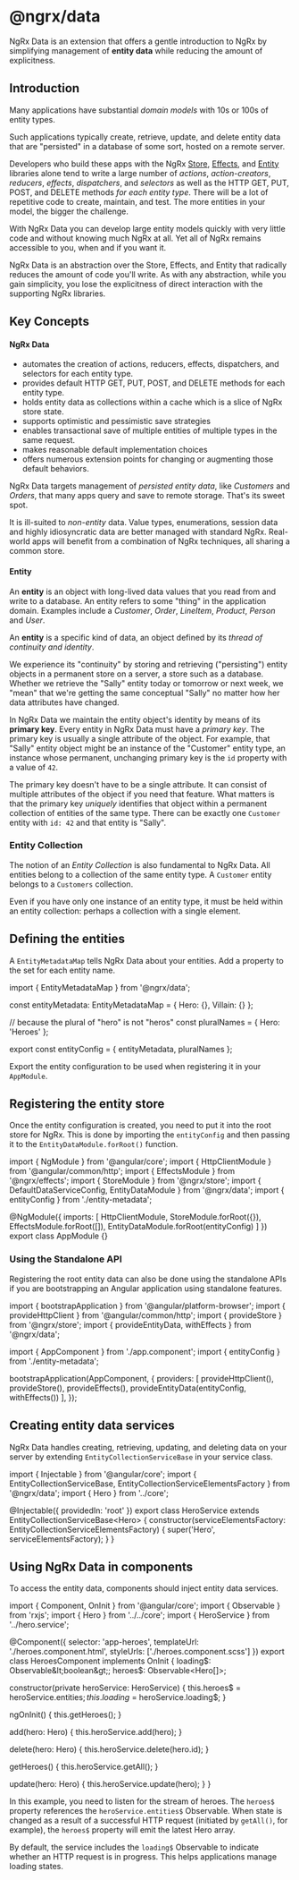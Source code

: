 # @ngrx/data

NgRx Data is an extension that offers a gentle introduction to NgRx by simplifying management of **entity data** while reducing the amount of explicitness.  

## Introduction

Many applications have substantial _domain models_ with 10s or 100s of entity types.

Such applications typically create, retrieve, update, and delete entity data that are "persisted" in a database of some sort, hosted on a remote server.

Developers who build these apps with the NgRx [Store](guide/store), [Effects](guide/effects), and [Entity](guide/entity) libraries alone tend to write a large number of _actions_, _action-creators_, _reducers_, _effects_, _dispatchers_, and _selectors_ as well as the HTTP GET, PUT, POST, and DELETE methods _for each entity type_.
There will be a lot of repetitive code to create, maintain, and test.
The more entities in your model, the bigger the challenge.

With NgRx Data you can develop large entity models quickly with very little code 
and without knowing much NgRx at all.
Yet all of NgRx remains accessible to you, when and if you want it.

NgRx Data is an abstraction over the Store, Effects, and Entity that radically reduces
the amount of code you'll write.
As with any abstraction, while you gain simplicity, 
you lose the explicitness of direct interaction with the supporting NgRx libraries.

## Key Concepts

#### NgRx Data 
- automates the creation of actions, reducers, effects, dispatchers, and selectors for each entity type.
- provides default HTTP GET, PUT, POST, and DELETE methods for each entity type.
- holds entity data as collections within a cache which is a slice of NgRx store state.
- supports optimistic and pessimistic save strategies
- enables transactional save of multiple entities of multiple types in the same request.
- makes reasonable default implementation choices
- offers numerous extension points for changing or augmenting those default behaviors.

NgRx Data targets management of *persisted entity data*, like _Customers_ and _Orders_, that many apps query and save to remote storage. That's its sweet spot.

It is ill-suited to _non-entity_ data.
Value types, enumerations, session data and highly idiosyncratic data are better managed with standard NgRx.
Real-world apps will benefit from a combination of NgRx techniques, all sharing a common store.

#### Entity

An **entity** is an object with long-lived data values that you read from and write to a database.  An entity refers to some "thing" in the application domain.  Examples include a _Customer_, _Order_, _LineItem_, _Product_, _Person_ and _User_.

An **entity** is a specific kind of data, an object defined by its _thread of continuity and identity_. 

We experience its "continuity" by storing and retrieving ("persisting") entity objects in a permanent store on a server, a store such as a database. Whether we retrieve the "Sally" entity today or tomorrow or next week, we "mean" that we're getting the same conceptual "Sally" no matter how her data attributes have changed.

In NgRx Data we maintain the entity object's identity by means of its **primary key**. Every entity in NgRx Data must have a _primary key_. The primary key is usually a single attribute of the object. For example, that "Sally" entity object might be an instance of the "Customer" entity type, an instance whose permanent, unchanging primary key is the `id` property with a value of `42`.

The primary key doesn't have to be a single attribute. It can consist of multiple attributes of the object if you need that feature. What matters is that the primary key _uniquely_ identifies that object within a permanent collection of entities of the same type. There can be exactly one `Customer` entity with `id: 42` and that entity is "Sally".

### Entity Collection

The notion of an *Entity Collection* is also fundamental to NgRx Data. All entities belong to a collection of the same entity type. A `Customer` entity belongs to a `Customers` collection.

Even if you have only one instance of an entity type, it must be held within an entity collection: perhaps a collection with a single element.

## Defining the entities

A `EntityMetadataMap` tells NgRx Data about your entities.  Add a property to the set for each entity name.

<code-example header="entity-metadata.ts">
import { EntityMetadataMap } from '@ngrx/data';

const entityMetadata: EntityMetadataMap = {
  Hero: {},
  Villain: {}
};

// because the plural of "hero" is not "heros"
const pluralNames = { Hero: 'Heroes' };

export const entityConfig = {
  entityMetadata,
  pluralNames
};
</code-example>

Export the entity configuration to be used when registering it in your `AppModule`.

## Registering the entity store

Once the entity configuration is created, you need to put it into the root store for NgRx.  This is done by importing the `entityConfig` and then passing it to the `EntityDataModule.forRoot()` function.

<code-example header="app.module.ts">
import { NgModule } from '@angular/core';
import { HttpClientModule } from '@angular/common/http';
import { EffectsModule } from '@ngrx/effects';
import { StoreModule } from '@ngrx/store';
import { DefaultDataServiceConfig, EntityDataModule } from '@ngrx/data';
import { entityConfig } from './entity-metadata';

@NgModule({
  imports: [
    HttpClientModule,
    StoreModule.forRoot({}),
    EffectsModule.forRoot([]),
    EntityDataModule.forRoot(entityConfig)
  ]
})
export class AppModule {}
</code-example>

### Using the Standalone API

Registering the root entity data can also be done using the standalone APIs if you are bootstrapping an Angular application using standalone features.

<code-example header="main.ts">
import { bootstrapApplication } from '@angular/platform-browser';
import { provideHttpClient } from '@angular/common/http';
import { provideStore } from '@ngrx/store';
import { provideEntityData, withEffects } from '@ngrx/data';

import { AppComponent } from './app.component';
import { entityConfig } from './entity-metadata';

bootstrapApplication(AppComponent, {
  providers: [
    provideHttpClient(),
    provideStore(),
    provideEffects(),
    provideEntityData(entityConfig, withEffects())
  ],
});
</code-example>

## Creating entity data services

NgRx Data handles creating, retrieving, updating, and deleting data on your server by extending `EntityCollectionServiceBase` in your service class.

<code-example header="hero.service.ts">
import { Injectable } from '@angular/core';
import {
  EntityCollectionServiceBase,
  EntityCollectionServiceElementsFactory
} from '@ngrx/data';
import { Hero } from '../core';

@Injectable({ providedIn: 'root' })
export class HeroService extends EntityCollectionServiceBase&lt;Hero&gt; {
  constructor(serviceElementsFactory: EntityCollectionServiceElementsFactory) {
    super('Hero', serviceElementsFactory);
  }
}
</code-example>

## Using NgRx Data in components

To access the entity data, components should inject entity data services.

<code-example header="heroes.component.ts">
import { Component, OnInit } from '@angular/core';
import { Observable } from 'rxjs';
import { Hero } from '../../core';
import { HeroService } from '../hero.service';

@Component({
  selector: 'app-heroes',
  templateUrl: './heroes.component.html',
  styleUrls: ['./heroes.component.scss']
})
export class HeroesComponent implements OnInit {
  loading$: Observable&lt;boolean&gt;;
  heroes$: Observable&lt;Hero[]&gt;;

  constructor(private heroService: HeroService) {
    this.heroes$ = heroService.entities$;
    this.loading$ = heroService.loading$;
  }

  ngOnInit() {
    this.getHeroes();
  }

  add(hero: Hero) {
    this.heroService.add(hero);
  }

  delete(hero: Hero) {
    this.heroService.delete(hero.id);
  }

  getHeroes() {
    this.heroService.getAll();
  }

  update(hero: Hero) {
    this.heroService.update(hero);
  }
}
</code-example>

In this example, you need to listen for the stream of heroes. The `heroes$` property references the `heroService.entities$` Observable.  When state is changed as a result of a successful HTTP request (initiated by `getAll()`, for example), the `heroes$` property will emit the latest Hero array.

By default, the service includes the `loading$` Observable to indicate whether an HTTP request is in progress.  This helps applications manage loading states.
